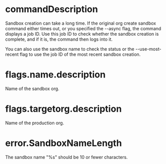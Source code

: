 # commandDescription

Sandbox creation can take a long time. If the original org create sandbox command either times out, or you specified the --async flag, the command displays a job ID. Use this job ID to check whether the sandbox creation is complete, and if it is, the command then logs into it.

You can also use the sandbox name to check the status or the --use-most-recent flag to use the job ID of the most recent sandbox creation.

# flags.name.description

Name of the sandbox org.

# flags.targetorg.description

Name of the production org.


# error.SandboxNameLength

The sandbox name "%s" should be 10 or fewer characters.



